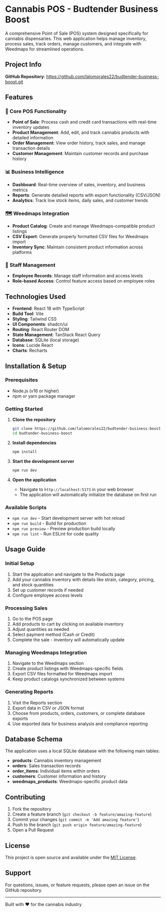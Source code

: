 
# Cannabis POS - Budtender Business Boost

A comprehensive Point of Sale (POS) system designed specifically for cannabis dispensaries. This web application helps manage inventory, process sales, track orders, manage customers, and integrate with Weedmaps for streamlined operations.

## Project Info

**GitHub Repository**: https://github.com/lalomorales22/budtender-business-boost.git

## Features

### 🏪 Core POS Functionality
- **Point of Sale**: Process cash and credit card transactions with real-time inventory updates
- **Product Management**: Add, edit, and track cannabis products with detailed information
- **Order Management**: View order history, track sales, and manage transaction details
- **Customer Management**: Maintain customer records and purchase history

### 📊 Business Intelligence
- **Dashboard**: Real-time overview of sales, inventory, and business metrics
- **Reports**: Generate detailed reports with export functionality (CSV/JSON)
- **Analytics**: Track low stock items, daily sales, and customer trends

### 🗺️ Weedmaps Integration
- **Product Catalog**: Create and manage Weedmaps-compatible product listings
- **CSV Export**: Generate properly formatted CSV files for Weedmaps import
- **Inventory Sync**: Maintain consistent product information across platforms

### 👥 Staff Management
- **Employee Records**: Manage staff information and access levels
- **Role-based Access**: Control feature access based on employee roles

## Technologies Used

- **Frontend**: React 18 with TypeScript
- **Build Tool**: Vite
- **Styling**: Tailwind CSS
- **UI Components**: shadcn/ui
- **Routing**: React Router DOM
- **State Management**: TanStack React Query
- **Database**: SQLite (local storage)
- **Icons**: Lucide React
- **Charts**: Recharts

## Installation & Setup

### Prerequisites
- Node.js (v16 or higher)
- npm or yarn package manager

### Getting Started

1. **Clone the repository**
   ```bash
   git clone https://github.com/lalomorales22/budtender-business-boost.git
   cd budtender-business-boost
   ```

2. **Install dependencies**
   ```bash
   npm install
   ```

3. **Start the development server**
   ```bash
   npm run dev
   ```

4. **Open the application**
   - Navigate to `http://localhost:5173` in your web browser
   - The application will automatically initialize the database on first run

### Available Scripts

- `npm run dev` - Start development server with hot reload
- `npm run build` - Build for production
- `npm run preview` - Preview production build locally
- `npm run lint` - Run ESLint for code quality

## Usage Guide

### Initial Setup
1. Start the application and navigate to the Products page
2. Add your cannabis inventory with details like strain, category, pricing, and stock quantities
3. Set up customer records if needed
4. Configure employee access levels

### Processing Sales
1. Go to the POS page
2. Add products to cart by clicking on available inventory
3. Adjust quantities as needed
4. Select payment method (Cash or Credit)
5. Complete the sale - inventory will automatically update

### Managing Weedmaps Integration
1. Navigate to the Weedmaps section
2. Create product listings with Weedmaps-specific fields
3. Export CSV files formatted for Weedmaps import
4. Keep product catalogs synchronized between systems

### Generating Reports
1. Visit the Reports section
2. Export data in CSV or JSON format
3. Choose from products, orders, customers, or complete database exports
4. Use exported data for business analysis and compliance reporting

## Database Schema

The application uses a local SQLite database with the following main tables:
- **products**: Cannabis inventory management
- **orders**: Sales transaction records
- **order_items**: Individual items within orders
- **customers**: Customer information and history
- **weedmaps_products**: Weedmaps-specific product data

## Contributing

1. Fork the repository
2. Create a feature branch (`git checkout -b feature/amazing-feature`)
3. Commit your changes (`git commit -m 'Add amazing feature'`)
4. Push to the branch (`git push origin feature/amazing-feature`)
5. Open a Pull Request

## License

This project is open source and available under the [MIT License](LICENSE).

## Support

For questions, issues, or feature requests, please open an issue on the GitHub repository.

---

Built with ❤️ for the cannabis industry
